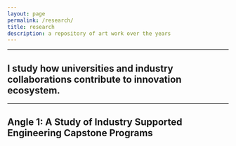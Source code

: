 ```yaml
---
layout: page
permalink: /research/
title: research
description: a repository of art work over the years
---
```


<hr>

## I study how universities and industry collaborations contribute to innovation ecosystem.

<hr>

## Angle 1: A Study of Industry Supported Engineering Capstone Programs

